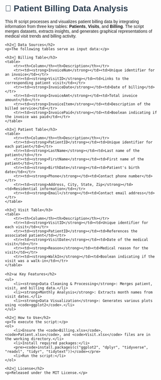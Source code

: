 <!DOCTYPE html>
<html lang="en">
<head>
    <meta charset="UTF-8">
    <meta name="viewport" content="width=device-width, initial-scale=1.0">
    <title>Patient Billing Data Analysis</title>
    <style>
        body { font-family: Arial, sans-serif; margin: 40px; }
        h1, h2 { color: #2c3e50; }
        table { width: 100%; border-collapse: collapse; margin-bottom: 20px; }
        th, td { border: 1px solid #ddd; padding: 8px; text-align: left; }
        th { background-color: #f4f4f4; }
    </style>
</head>
<body>
    <h1>📌 Patient Billing Data Analysis</h1>
    <p>This R script processes and visualizes patient billing data by integrating information from three key tables: <strong>Patients</strong>, <strong>Visits</strong>, and <strong>Billing</strong>. The script merges datasets, extracts insights, and generates graphical representations of medical visit trends and billing activity.</p>

    <h2>📂 Data Sources</h2>
    <p>The following tables serve as input data:</p>

    <h3>📝 Billing Table</h3>
    <table>
        <tr><th>Column</th><th>Description</th></tr>
        <tr><td><strong>InvoiceNum</strong></td><td>Unique identifier for an invoice</td></tr>
        <tr><td><strong>VisitID</strong></td><td>Links to the corresponding patient visit</td></tr>
        <tr><td><strong>InvoiceDate</strong></td><td>Date of billing</td></tr>
        <tr><td><strong>InvoiceAmt</strong></td><td>Total invoice amount</td></tr>
        <tr><td><strong>InvoiceItem</strong></td><td>Description of the billed service</td></tr>
        <tr><td><strong>InvoicePaid</strong></td><td>Boolean indicating if the invoice was paid</td></tr>
    </table>

    <h3>👤 Patient Table</h3>
    <table>
        <tr><th>Column</th><th>Description</th></tr>
        <tr><td><strong>PatientID</strong></td><td>Unique identifier for each patient</td></tr>
        <tr><td><strong>LastName</strong></td><td>Last name of the patient</td></tr>
        <tr><td><strong>FirstName</strong></td><td>First name of the patient</td></tr>
        <tr><td><strong>BirthDate</strong></td><td>Patient's birth date</td></tr>
        <tr><td><strong>Phone</strong></td><td>Contact phone number</td></tr>
        <tr><td><strong>Address, City, State, Zip</strong></td><td>Residential information</td></tr>
        <tr><td><strong>Email</strong></td><td>Contact email address</td></tr>
    </table>

    <h3>📅 Visit Table</h3>
    <table>
        <tr><th>Column</th><th>Description</th></tr>
        <tr><td><strong>VisitID</strong></td><td>Unique identifier for each visit</td></tr>
        <tr><td><strong>PatientID</strong></td><td>References the associated patient</td></tr>
        <tr><td><strong>VisitDate</strong></td><td>Date of the medical visit</td></tr>
        <tr><td><strong>Reason</strong></td><td>Medical reason for the visit</td></tr>
        <tr><td><strong>WalkIn</strong></td><td>Boolean indicating if the visit was a walk-in</td></tr>
    </table>

    <h2>📊 Key Features</h2>
    <ul>
        <li><strong>Data Cleaning & Processing</strong>: Merges patient, visit, and billing data.</li>
        <li><strong>Monthly Analysis</strong>: Extracts month names from visit dates.</li>
        <li><strong>Data Visualization</strong>: Generates various plots using <code>ggplot2</code>.</li>
    </ul>

    <h2>🚀 How to Use</h2>
    <p>To execute the script:</p>
    <ol>
        <li>Ensure the <code>Billing.xlsx</code>, <code>Patient.xlsx</code>, and <code>Visit.xlsx</code> files are in the working directory.</li>
        <li>Install required packages:</li>
        <pre><code>install.packages(c("ggplot2", "dplyr", "tidyverse", "readxl", "tidyr", "tidytext"))</code></pre>
        <li>Run the script:</li>
    </ol>

    <h2>📜 License</h2>
    <p>Released under the MIT License.</p>
</body>
</html>
